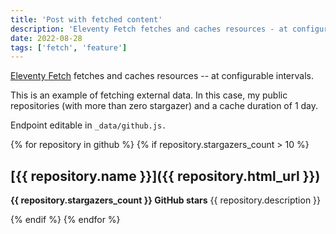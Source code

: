 ```yaml
---
title: 'Post with fetched content'
description: 'Eleventy Fetch fetches and caches resources - at configurable intervals. In this example I am fetching my public repositories with a cache duration of 1 day.'
date: 2022-08-28
tags: ['fetch', 'feature']
---
```


[Eleventy Fetch](https://www.11ty.dev/docs/plugins/fetch/) fetches and caches resources -- at configurable intervals.

This is an example of fetching external data.
In this case, my public repositories (with more than zero stargazer) and a cache duration of 1 day.

Endpoint editable in `_data/github.js.`

{% for repository in github  %}
{% if repository.stargazers_count > 10 %}

## [{{ repository.name }}]({{ repository.html_url }})

**{{ repository.stargazers_count }} GitHub stars**
{{ repository.description }}

{% endif %}
{% endfor %}
